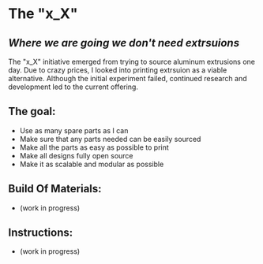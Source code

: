 # The "x_X"
## _Where we are going we don't need extrsuions_

The "x_X" initiative emerged from trying to source aluminum extrusions one day. Due to crazy prices, I looked into printing extrsuion as a viable alternative. Although the initial experiment failed, continued research and development led to the current offering.


## The goal:

- Use as many spare parts as I can
- Make sure that any parts needed can be easily sourced
- Make all the parts as easy as possible to print
- Make all designs fully open source
- Make it as scalable and modular as possible


## Build Of Materials:

- (work in progress)

## Instructions:

- (work in progress)
